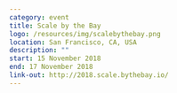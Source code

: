 ```yaml
---
category: event
title: Scale by the Bay
logo: /resources/img/scalebythebay.png
location: San Francisco, CA, USA
description: ""
start: 15 November 2018
end: 17 November 2018
link-out: http://2018.scale.bythebay.io/
---
```

